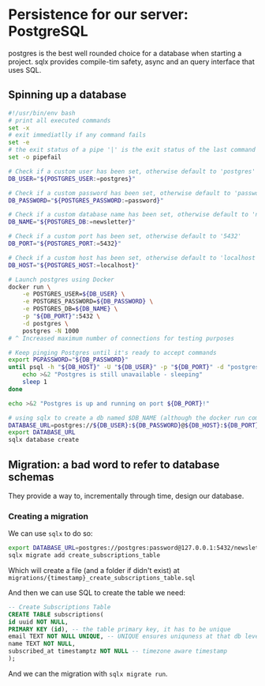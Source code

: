 # Persistence for our server: PostgreSQL
postgres is the best well rounded choice for a database when starting a project.
sqlx provides compile-tim safety, async and an query interface that uses SQL.

## Spinning up a database
```bash
#!/usr/bin/env bash
# print all executed commands
set -x
# exit immediatlly if any command fails
set -e
# the exit status of a pipe '|' is the exit status of the last command that fails
set -o pipefail

# Check if a custom user has been set, otherwise default to 'postgres'
DB_USER="${POSTGRES_USER:=postgres}"

# Check if a custom password has been set, otherwise default to 'password'
DB_PASSWORD="${POSTGRES_PASSWORD:=password}"

# Check if a custom database name has been set, otherwise default to 'newsletter'
DB_NAME="${POSTGRES_DB:=newsletter}"

# Check if a custom port has been set, otherwise default to '5432'
DB_PORT="${POSTGRES_PORT:=5432}"

# Check if a custom host has been set, otherwise default to 'localhost'
DB_HOST="${POSTGRES_HOST:=localhost}"

# Launch postgres using Docker
docker run \
	-e POSTGRES_USER=${DB_USER} \
	-e POSTGRES_PASSWORD=${DB_PASSWORD} \
	-e POSTGRES_DB=${DB_NAME} \
	-p "${DB_PORT}":5432 \
	-d postgres \
	postgres -N 1000
# ^ Increased maximum number of connections for testing purposes

# Keep pinging Postgres until it's ready to accept commands
export PGPASSWORD="${DB_PASSWORD}"
until psql -h "${DB_HOST}" -U "${DB_USER}" -p "${DB_PORT}" -d "postgres" -c '\q'; do
	echo >&2 "Postgres is still unavailable - sleeping"
	sleep 1
done

echo >&2 "Postgres is up and running on port ${DB_PORT}!"

# using sqlx to create a db named $DB_NAME (although the docker run command has already created it)
DATABASE_URL=postgres://${DB_USER}:${DB_PASSWORD}@${DB_HOST}:${DB_PORT}/${DB_NAME}
export DATABASE_URL
sqlx database create
```

## Migration: a bad word to refer to database schemas
They provide a way to, incrementally through time, design our database.
### Creating a migration
We can use `sqlx` to do so:
```bash
export DATABASE_URL=postgres://postgres:password@127.0.0.1:5432/newsletter
sqlx migrate add create_subscriptions_table
```
Which will create a file (and a folder if didn't exist) at `migrations/{timestamp}_create_subscriptions_table.sql`

And then we can use SQL to create the table we need:
```sql
-- Create Subscriptions Table
CREATE TABLE subscriptions(
id uuid NOT NULL,
PRIMARY KEY (id), -- the table primary key, it has to be unique
email TEXT NOT NULL UNIQUE, -- UNIQUE ensures uniquness at that db level, but introduces some memory and processing overhead
name TEXT NOT NULL,
subscribed_at timestamptz NOT NULL -- timezone aware timestamp
);
```

And we can the migration with `sqlx migrate run`.

